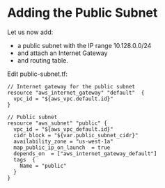 # Adding the Public Subnet

Let us now add:
- a public subnet with the IP range 10.128.0.0/24 
- and attach an Internet Gateway 
- and routing table. 

Edit public-subnet.tf:
```console
// Internet gateway for the public subnet
resource "aws_internet_gateway" "default"  {
  vpc_id = "${aws_vpc.default.id}"
}

// Public subnet 
resource "aws_subnet" "public" {
  vpc_id = "${aws_vpc_default.id}"
  cidr_block = "${var.public_subnet_cidr}"
  availability_zone = "us-west-1a"
  map_public_ip_on_launch  = true
  depends_on  = ["aws_internet_gateway_default"]
  tags  {
    Name = "public"
  }
}



```

